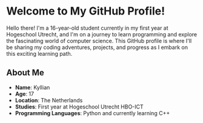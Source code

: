 # Welcome to My GitHub Profile!

Hello there! I'm a 16-year-old student currently in my first year at Hogeschool Utrecht, and I'm on a journey to learn programming and explore the fascinating world of computer science. This GitHub profile is where I'll be sharing my coding adventures, projects, and progress as I embark on this exciting learning path.

## About Me

- **Name**: Kyllian
- **Age**: 17
- **Location**: The Netherlands
- **Studies**: First year at Hogeschool Utrecht HBO-ICT
- **Programming Languages**: Python and currently learning C++
